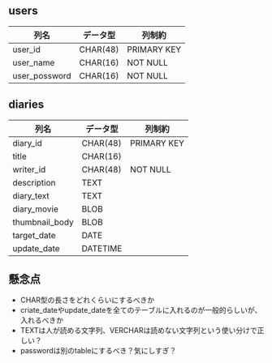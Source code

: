 ## users
列名|データ型|列制約
--|--|--
user_id | CHAR(48) | PRIMARY KEY
user_name | CHAR(16) | NOT NULL
user_possword | CHAR(16) | NOT NULL

## diaries
列名|データ型|列制約
--|--|--
diary_id|CHAR(48)| PRIMARY KEY
title|CHAR(16)|
writer_id|CHAR(48)| NOT NULL
description | TEXT | 
diary_text | TEXT |
diary_movie | BLOB |
thumbnail_body | BLOB |
target_date | DATE |
update_date | DATETIME |

## 懸念点
- CHAR型の長さをどれくらいにするべきか
- criate_dateやupdate_dateを全てのテーブルに入れるのが一般的らしいが、入れるべきか
- TEXTは人が読める文字列、VERCHARは読めない文字列という使い分けで正しい？
- passwordは別のtableにするべき？気にしすぎ？

